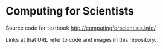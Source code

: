 # Computing for Scientists

Source code for textbook http://computingforscientists.info/.

Links at that URL refer to code and images in this repository.
